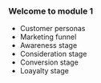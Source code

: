 ### Welcome to module 1

- Customer personas
- Marketing funnel
- Awareness stage
- Consideration stage
- Conversion stage
- Loayalty stage
